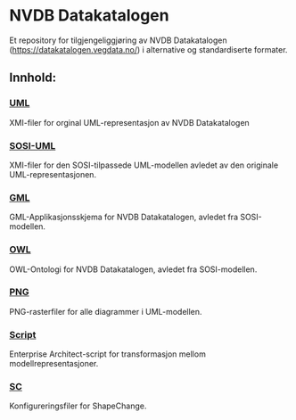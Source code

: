 # NVDB Datakatalogen

Et repository for  tilgjengeliggjøring av NVDB Datakatalogen (https://datakatalogen.vegdata.no/) i alternative og standardiserte formater. 

## Innhold:

### [UML](https://github.com/vegvesen/NVDB-Datakatalogen/tree/master/GML)
XMI-filer for orginal UML-representasjon av NVDB Datakatalogen

### [SOSI-UML](https://github.com/vegvesen/NVDB-Datakatalogen/tree/master/SOSI-UML)
XMI-filer for den SOSI-tilpassede UML-modellen avledet av den originale UML-representasjonen.

### [GML](https://github.com/vegvesen/NVDB-Datakatalogen/tree/master/GML)
GML-Applikasjonsskjema for NVDB Datakatalogen, avledet fra SOSI-modellen.

### [OWL](https://github.com/vegvesen/NVDB-Datakatalogen/tree/master/OWL)
OWL-Ontologi for NVDB Datakatalogen, avledet fra SOSI-modellen.

### [PNG](https://github.com/vegvesen/NVDB-Datakatalogen/tree/master/PNG)
PNG-rasterfiler for alle diagrammer i UML-modellen.

### [Script](https://github.com/vegvesen/NVDB-Datakatalogen/tree/master/Script)
Enterprise Architect-script for transformasjon mellom modellrepresentasjoner.

### [SC](https://github.com/vegvesen/NVDB-Datakatalogen/tree/master/SC)
Konfigureringsfiler for ShapeChange.

